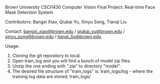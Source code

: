 Brown University CSCI1430 Computer Vision Final Project: Real-time Face Mask Detection System

Contributors: Bangxi Xiao, Qiubai Yu, Xinyu Song, Tianqi Liu

Contact: bangxi_xiao@brown.edu / qiubai_yu@brown.edu / xinyu_song@brown.edu / tianqi_liu@brown.edu

Usage:

1. Cloning the git repository to local. 
2. Open train_log and you will find a bunch of model zip files.
3. Unzip the one ending with ".zip" to directory "model".
4. The desired file structure of "train_logs" is: train_logs/log - where the training log data are stored; train_logs/
